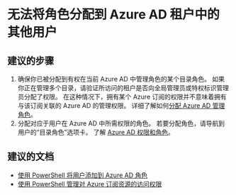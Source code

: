 <properties
    pageTitle="I can’t assign roles to other users in the Azure AD tenant"
    description="Azure Active Directory 域疑难解答"
    service="microsoft.aad"
    resource="Microsoft_AAD_IAM"
    authors="ElizavetaKuzmenko"
    displayOrder="4294"
    selfHelpType="resource"
    supportTopicIds=""
    resourceTags="userandgroups_overview,userandgroups_user"
    productPesIds=""
    cloudEnvironments="public"
    />


# <a name="i-cant-assign-roles-to-other-users-in-the-azure-ad-tenant"></a>无法将角色分配到 Azure AD 租户中的其他用户

## <a name="recommended-steps"></a>**建议的步骤**
1. 确保你已被分配到有权在当前 Azure AD 中管理角色的某个目录角色。 如果你正在管理多个目录，请验证所访问的租户是否向全局管理员或特权标识管理员分配了权限。 在这种情况下，拥有某个 Azure 订阅的权限并不意味着拥有与该订阅关联的 Azure AD 的管理权限。 详细了解如何[分配 Azure AD 管理角色](https://docs.microsoft.com/azure/active-directory/active-directory-assign-admin-roles-azure-portal)。
2. 分配对应于用户在 Azure AD 中所需权限的角色。 若要分配角色，请导航到用户的“目录角色”选项卡。 了解 [Azure AD 权限和角色](https://docs.microsoft.com/azure/active-directory/active-directory-assign-admin-roles-azure-portal#administrator-permissions)。

## <a name="recommended-documents"></a>**建议的文档**

* [使用 PowerShell 将用户添加到 Azure AD 角色](https://docs.microsoft.com/powershell/azuread/v2/add-azureaddirectoryrolemember)
* [使用 PowerShell 管理对 Azure 订阅资源的访问权限](https://docs.microsoft.com/azure/active-directory/role-based-access-control-manage-access-powershell)


